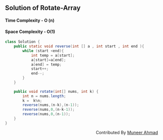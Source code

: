## Solution of Rotate-Array
#### Time Complexity - O (n)
#### Space Complexity - O(1)

```java 
class Solution {
    public static void reverse(int [] a , int start , int end ){
        while (start <end){
            int temp = a[start];
            a[start]=a[end];
            a[end] = temp;
            start++;
            end--;
        }
    } 
    
    public void rotate(int[] nums, int k) {
        int n = nums.length;
        k =  k%n;
        reverse(nums,(n-k),(n-1));
        reverse(nums,0,(n-k-1));
        reverse(nums,0,(n-1));
    }
}
```
<div  align="right"> 
   Contributed By <a href="https://github.com/rath23"> Muneer Ahmad</a>
</div>